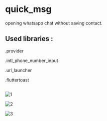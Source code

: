 # quick_msg

opening whatsapp chat without saving contact.

## Used libraries : 

.provider

.intl_phone_number_input

.url_launcher

.fluttertoast

##

![1](https://user-images.githubusercontent.com/80406227/209265119-062e7668-fc02-4ad1-bc31-cdb9b800014b.jpg)


![2](https://user-images.githubusercontent.com/80406227/209265155-78797900-d0fb-47d8-b485-9ec93e2eee1a.jpg)


![3](https://user-images.githubusercontent.com/80406227/209265175-b7c32eab-5672-40d1-8b85-79cd301219ce.jpg)
